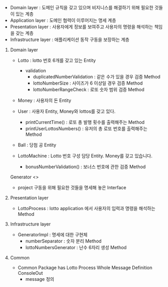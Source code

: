 - Domain layer : 도메인 규칙을 갖고 있으며 비지니스를 해결하기 위해 필요한 것들이 있는 계층
- Application layer : 도메인 협력이 이루어지는 명세 계층
- Presentation layer : 사용자에게 정보를 보여주고 사용자의 명령을 해석하는 책임을 갖는 계층
- Infrastructure layer : 애플리케이션 동작 구동을 보장하는 계층

1. Domain layer
   - Lotto : lotto 번호 6개를 갖고 있는 Entity
     - validation
       - duplicatedNumberValidation : 같은 수가 있을 경우 검증 Method
       - lottoNumberSize : 사이즈가 6 이상일 경우 검증 Method
       - lottoNumberRangeCheck : 로또 숫자 범위 검증 Method
   - Money : 사용자의 돈 Entity
   - User : 사용자 Entity, Money와 lottos를 갖고 있다.
     - printCurrentTime() : 로또 총 발행 횟수를 출력해주는 Method
     - printUserLottosNumbers() : 유저의 총 로또 번호를 출력해주는 Method
     
   - Ball : 당첨 공 Entity
   - LottoMachine : Lotto 번호 구성 담당 Entity. Money를 갖고 있습니다.
     - bonusNumberValidation() : 보너스 번호에 관한 검증 Method

   Generator <<Interface>>
   - project 구동을 위해 필요한 것들을 명세해 놓은 Interface 

2. Presentation layer
   - LottoProcess : lotto application 에서 사용자의 입력과 명령을 해석하는 Method

3. Infrastructure layer
   
   - GeneratorImpl : 명세에 대한 구현체
     - numberSeparator : 숫자 분리 Method
     - lottoNumbersGenerator : 난수 6자리 생성 Method

4. Common
   - Common Package has Lotto Process Whole Message Definition
   ConsoleOut
     - message 정의
